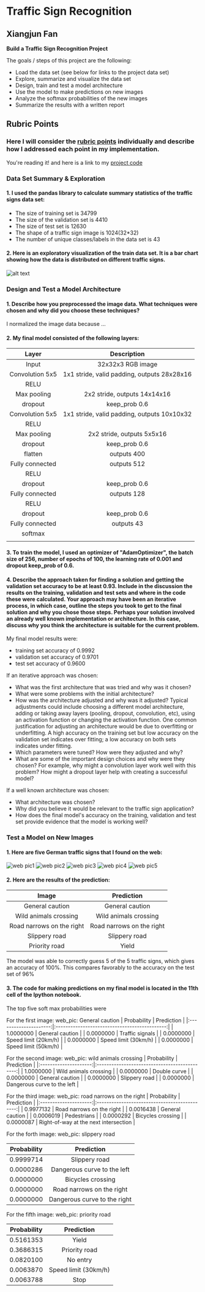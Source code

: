 # **Traffic Sign Recognition** 

## Xiangjun Fan


**Build a Traffic Sign Recognition Project**

The goals / steps of this project are the following:
* Load the data set (see below for links to the project data set)
* Explore, summarize and visualize the data set
* Design, train and test a model architecture
* Use the model to make predictions on new images
* Analyze the softmax probabilities of the new images
* Summarize the results with a written report


[//]: # (Image References)

[image1]: ./examples/distribution.png "Distribution"
[image4]: ./web_pics/Capture1.PNG "Traffic Sign 1"
[image5]: ./web_pics/Capture2.PNG "Traffic Sign 2"
[image6]: ./web_pics/Capture3.PNG "Traffic Sign 3"
[image7]: ./web_pics/Capture4.PNG "Traffic Sign 4"
[image8]: ./web_pics/Capture5.PNG "Traffic Sign 5"

## Rubric Points
### Here I will consider the [rubric points](https://review.udacity.com/#!/rubrics/481/view) individually and describe how I addressed each point in my implementation.  

You're reading it! and here is a link to my [project code](./Traffic_Sign_Classifier.ipynb)

### Data Set Summary & Exploration

#### 1. I used the pandas library to calculate summary statistics of the traffic signs data set:

* The size of training set is 34799
* The size of the validation set is 4410
* The size of test set is 12630
* The shape of a traffic sign image is 1024(32*32)
* The number of unique classes/labels in the data set is 43

#### 2. Here is an exploratory visualization of the train data set. It is a bar chart showing how the data is distributed on different traffic signs.

![alt text][image1]

### Design and Test a Model Architecture

#### 1. Describe how you preprocessed the image data. What techniques were chosen and why did you choose these techniques? 

I normalized the image data because ...


#### 2. My final model consisted of the following layers:

| Layer         		|     Description	        					| 
|:---------------------:|:---------------------------------------------:| 
| Input         	| 32x32x3 RGB image   							| 
| Convolution 5x5     	| 1x1 stride, valid padding, outputs 28x28x16 	|
| RELU			|												|
| Max pooling	      	| 2x2 stride,  outputs 14x14x16 				|
| dropout		| keep_prob 0.6									|
| Convolution 5x5     	| 1x1 stride, valid padding, outputs 10x10x32 	|
| RELU			|												|
| Max pooling	      	| 2x2 stride,  outputs 5x5x16 					|
| dropout		| keep_prob 0.6									|
| flatten		| outputs 400									|
| Fully connected	| outputs 512  									|
| RELU			| 												|
| dropout		| keep_prob 0.6									|
| Fully connected	| outputs 128  									|
| RELU			| 												|
| dropout		| keep_prob 0.6									|
| Fully connected	| outputs 43  									|
| softmax		|												|
| <END>			|												|
 


#### 3. To train the model, I used an optimizer of "AdamOptimizer", the batch size of 256, number of epochs of 100, the learning rate of 0.001 and dropout keep_prob of 0.6.

#### 4. Describe the approach taken for finding a solution and getting the validation set accuracy to be at least 0.93. Include in the discussion the results on the training, validation and test sets and where in the code these were calculated. Your approach may have been an iterative process, in which case, outline the steps you took to get to the final solution and why you chose those steps. Perhaps your solution involved an already well known implementation or architecture. In this case, discuss why you think the architecture is suitable for the current problem.

My final model results were:
* training set accuracy of 0.9992
* validation set accuracy of 0.9701 
* test set accuracy of 0.9600

If an iterative approach was chosen:
* What was the first architecture that was tried and why was it chosen?
* What were some problems with the initial architecture?
* How was the architecture adjusted and why was it adjusted? Typical adjustments could include choosing a different model architecture, adding or taking away layers (pooling, dropout, convolution, etc), using an activation function or changing the activation function. One common justification for adjusting an architecture would be due to overfitting or underfitting. A high accuracy on the training set but low accuracy on the validation set indicates over fitting; a low accuracy on both sets indicates under fitting.
* Which parameters were tuned? How were they adjusted and why?
* What are some of the important design choices and why were they chosen? For example, why might a convolution layer work well with this problem? How might a dropout layer help with creating a successful model?

If a well known architecture was chosen:
* What architecture was chosen?
* Why did you believe it would be relevant to the traffic sign application?
* How does the final model's accuracy on the training, validation and test set provide evidence that the model is working well?
 

### Test a Model on New Images

#### 1. Here are five German traffic signs that I found on the web:

![web pic1][image4] ![web pic2][image5] ![web pic3][image6] 
![web pic4][image7] ![web pic5][image8]


#### 2. Here are the results of the prediction:

| Image			        	|     Prediction	        					| 
|:-------------------------:|:---------------------------------------------:| 
| General caution  		| General caution								|
| Wild animals crossing		| Wild animals crossing							|
| Road narrows on the right	| Road narrows on the right						| 
| Slippery road	      		| Slippery road					 				|
| Priority road			| Yield      									|


The model was able to correctly guess 5 of the 5 traffic signs, which gives an accuracy of 100%. This compares favorably to the accuracy on the test set of 96%

#### 3. The code for making predictions on my final model is located in the 11th cell of the Ipython notebook.
The top five soft max probabilities were

For the first image:
web_pic: General caution
| Probability         	|     Prediction	        					| 
|:---------------------:|:---------------------------------------------:| 
| 1.0000000 | General caution |
| 0.0000000 | Traffic signals |
| 0.0000000 | Speed limit (20km/h) |
| 0.0000000 | Speed limit (30km/h) |
| 0.0000000 | Speed limit (50km/h) |

For the second image:
web_pic: wild animals crossing
| Probability         	|     Prediction	        					| 
|:---------------------:|:---------------------------------------------:| 
| 1.0000000 | Wild animals crossing |
| 0.0000000 | Double curve |
| 0.0000000 | General caution |
| 0.0000000 | Slippery road |
| 0.0000000 | Dangerous curve to the left |

For the third image:
web_pic: road narrows on the right
| Probability         	|     Prediction	        					| 
|:---------------------:|:---------------------------------------------:| 
| 0.9977132 | Road narrows on the right |
| 0.0016438 | General caution |
| 0.0006019 | Pedestrians |
| 0.0000292 | Bicycles crossing |
| 0.0000087 | Right-of-way at the next intersection |

For the forth image:
web_pic: slippery road

| Probability         	|     Prediction	        					| 
|:---------------------:|:---------------------------------------------:| 
| 0.9999714 | Slippery road |
| 0.0000286 | Dangerous curve to the left |
| 0.0000000 | Bicycles crossing |
| 0.0000000 | Road narrows on the right |
| 0.0000000 | Dangerous curve to the right |

For the fifth image:
web_pic: priority road

| Probability         	|     Prediction	        					| 
|:---------------------:|:---------------------------------------------:| 
| 0.5161353 | Yield |
| 0.3686315 | Priority road |
| 0.0820100 | No entry |
| 0.0063870 | Speed limit (30km/h) |
| 0.0063788 | Stop |

